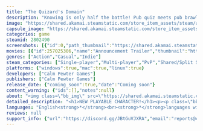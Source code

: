 ```yaml
---
title: "The Quizard's Domain"
description: "Knowing is only half the battle! Pub quiz meets pub brawl in this fast-paced hero-based BATTLE QUIZ! Knock out friends and foes as you smash your way to the correct answers, in a wide variety of arenas and game modes. Trivia night just got way more intense!"
image: "https://shared.akamai.steamstatic.com/store_item_assets/steam/apps/2802490/header.jpg?t=1729506567"
capsule_image: "https://shared.akamai.steamstatic.com/store_item_assets/steam/apps/2802490/capsule_231x87.jpg?t=1729506567"
categories: game
steamid: 2802490
screenshots: [{"id":0,"path_thumbnail":"https://shared.akamai.steamstatic.com/store_item_assets/steam/apps/2802490/ss_fb4c3dcc12a5e2bb54138a25bb7d4c3b99adf7e3.600x338.jpg?t=1729506567","path_full":"https://shared.akamai.steamstatic.com/store_item_assets/steam/apps/2802490/ss_fb4c3dcc12a5e2bb54138a25bb7d4c3b99adf7e3.1920x1080.jpg?t=1729506567"},{"id":1,"path_thumbnail":"https://shared.akamai.steamstatic.com/store_item_assets/steam/apps/2802490/ss_764d0765f9e0b6678dcdd430d619c4cf2244f987.600x338.jpg?t=1729506567","path_full":"https://shared.akamai.steamstatic.com/store_item_assets/steam/apps/2802490/ss_764d0765f9e0b6678dcdd430d619c4cf2244f987.1920x1080.jpg?t=1729506567"},{"id":2,"path_thumbnail":"https://shared.akamai.steamstatic.com/store_item_assets/steam/apps/2802490/ss_97053b563a0d603efdf18df1736efbc21487933c.600x338.jpg?t=1729506567","path_full":"https://shared.akamai.steamstatic.com/store_item_assets/steam/apps/2802490/ss_97053b563a0d603efdf18df1736efbc21487933c.1920x1080.jpg?t=1729506567"},{"id":3,"path_thumbnail":"https://shared.akamai.steamstatic.com/store_item_assets/steam/apps/2802490/ss_2d78b3eeea5b8829901201639aed04a455599ebc.600x338.jpg?t=1729506567","path_full":"https://shared.akamai.steamstatic.com/store_item_assets/steam/apps/2802490/ss_2d78b3eeea5b8829901201639aed04a455599ebc.1920x1080.jpg?t=1729506567"},{"id":4,"path_thumbnail":"https://shared.akamai.steamstatic.com/store_item_assets/steam/apps/2802490/ss_544072e34a5322e72f5f0c9c5ea09e622109676a.600x338.jpg?t=1729506567","path_full":"https://shared.akamai.steamstatic.com/store_item_assets/steam/apps/2802490/ss_544072e34a5322e72f5f0c9c5ea09e622109676a.1920x1080.jpg?t=1729506567"},{"id":5,"path_thumbnail":"https://shared.akamai.steamstatic.com/store_item_assets/steam/apps/2802490/ss_179339cb9cb77f5249c9b0079827c23a52785b4b.600x338.jpg?t=1729506567","path_full":"https://shared.akamai.steamstatic.com/store_item_assets/steam/apps/2802490/ss_179339cb9cb77f5249c9b0079827c23a52785b4b.1920x1080.jpg?t=1729506567"},{"id":6,"path_thumbnail":"https://shared.akamai.steamstatic.com/store_item_assets/steam/apps/2802490/ss_834b49a6556c78b1ebd9f8f1c6ce97edfff7387f.600x338.jpg?t=1729506567","path_full":"https://shared.akamai.steamstatic.com/store_item_assets/steam/apps/2802490/ss_834b49a6556c78b1ebd9f8f1c6ce97edfff7387f.1920x1080.jpg?t=1729506567"},{"id":7,"path_thumbnail":"https://shared.akamai.steamstatic.com/store_item_assets/steam/apps/2802490/ss_70a0d3b6a5f8c93306e423a874d6fd25f886f020.600x338.jpg?t=1729506567","path_full":"https://shared.akamai.steamstatic.com/store_item_assets/steam/apps/2802490/ss_70a0d3b6a5f8c93306e423a874d6fd25f886f020.1920x1080.jpg?t=1729506567"},{"id":8,"path_thumbnail":"https://shared.akamai.steamstatic.com/store_item_assets/steam/apps/2802490/ss_c5e787b6bdb45c4781e25e5a0df55ce5a5fc7855.600x338.jpg?t=1729506567","path_full":"https://shared.akamai.steamstatic.com/store_item_assets/steam/apps/2802490/ss_c5e787b6bdb45c4781e25e5a0df55ce5a5fc7855.1920x1080.jpg?t=1729506567"},{"id":9,"path_thumbnail":"https://shared.akamai.steamstatic.com/store_item_assets/steam/apps/2802490/ss_91aecae7f2ef24b134f35f23667c136d19ad1136.600x338.jpg?t=1729506567","path_full":"https://shared.akamai.steamstatic.com/store_item_assets/steam/apps/2802490/ss_91aecae7f2ef24b134f35f23667c136d19ad1136.1920x1080.jpg?t=1729506567"},{"id":10,"path_thumbnail":"https://shared.akamai.steamstatic.com/store_item_assets/steam/apps/2802490/ss_8f9d7f7db9c1937cd19c414d65d1f3531eba3e51.600x338.jpg?t=1729506567","path_full":"https://shared.akamai.steamstatic.com/store_item_assets/steam/apps/2802490/ss_8f9d7f7db9c1937cd19c414d65d1f3531eba3e51.1920x1080.jpg?t=1729506567"}]
movies: [{"id":257025306,"name":"Announcement Trailer","thumbnail":"https://shared.akamai.steamstatic.com/store_item_assets/steam/apps/257025306/movie.293x165.jpg?t=1716886723","webm":{"480":"http://video.akamai.steamstatic.com/store_trailers/257025306/movie480_vp9.webm?t=1716886723","max":"http://video.akamai.steamstatic.com/store_trailers/257025306/movie_max_vp9.webm?t=1716886723"},"mp4":{"480":"http://video.akamai.steamstatic.com/store_trailers/257025306/movie480.mp4?t=1716886723","max":"http://video.akamai.steamstatic.com/store_trailers/257025306/movie_max.mp4?t=1716886723"},"highlight":true},{"id":257019258,"name":"Derelict Dungeon - Full Round","thumbnail":"https://shared.akamai.steamstatic.com/store_item_assets/steam/apps/257019258/movie.293x165.jpg?t=1716475910","webm":{"480":"http://video.akamai.steamstatic.com/store_trailers/257019258/movie480_vp9.webm?t=1716475910","max":"http://video.akamai.steamstatic.com/store_trailers/257019258/movie_max_vp9.webm?t=1716475910"},"mp4":{"480":"http://video.akamai.steamstatic.com/store_trailers/257019258/movie480.mp4?t=1716475910","max":"http://video.akamai.steamstatic.com/store_trailers/257019258/movie_max.mp4?t=1716475910"},"highlight":true}]
genres: ["Action","Casual","Indie"]
steam_categories: ["Single-player","Multi-player","PvP","Shared/Split Screen PvP","Co-op","Shared/Split Screen Co-op","Shared/Split Screen","Cross-Platform Multiplayer","Partial Controller Support","Remote Play Together"]
platforms: {"windows":true,"mac":true,"linux":true}
developers: ["Calm Pewter Games"]
publishers: ["Calm Pewter Games"]
release_date: {"coming_soon":true,"date":"Coming soon"}
content_warning: {"ids":[],"notes":null}
about: "<img class=\"bb_img\" src=\"https://shared.akamai.steamstatic.com/store_item_assets/steam/apps/2802490/extras/Steam_AboutSectionSeparator_1.png?t=1729506567\" /><br><img class=\"bb_img\" src=\"https://shared.akamai.steamstatic.com/store_item_assets/steam/apps/2802490/extras/MagmachineryFullRound_v2.gif?t=1729506567\" /><br>The Quizard’s Domain is the world’s first true Battle Quiz, fusing classic, choice-based trivia game elements with exciting real-time arena combat! <br>Knowing the answer to each question will get you far, but it won’t be your only skill that’s put to the test. <br>Time is constantly ticking away as you run, float, jump, fly, and use all kinds of versatile abilities to fight for dominance in each unique arena. <br><br><br><br><br><img class=\"bb_img\" src=\"https://shared.akamai.steamstatic.com/store_item_assets/steam/apps/2802490/extras/Steam_AboutSectionSeparator_2.png?t=1729506567\" /><br><img class=\"bb_img\" src=\"https://shared.akamai.steamstatic.com/store_item_assets/steam/apps/2802490/extras/InteractionMedley.gif?t=1729506567\" /><br>Think you know the answer? Better book it over there before someone blocks your spot.<br>No idea what it might be? Watch opponents to predict where they’re going and get there first.<br>Make use of your strengths and head straight to your goal. <br>Abuse your opponent’s weaknesses to stop them in their tracks. <br>Or hide your plans and lead other players astray by repositioning at the last second. <br>You decide anew how you want to smash your way to victory in every fast-paced round!<br><br><br><br><br><img class=\"bb_img\" src=\"https://shared.akamai.steamstatic.com/store_item_assets/steam/apps/2802490/extras/Steam_AboutSectionSeparator_3.png?t=1729506567\" /><br><img class=\"bb_img\" src=\"https://shared.akamai.steamstatic.com/store_item_assets/steam/apps/2802490/extras/Flora_Demo_steam.gif?t=1729506567\" /><br>Whether you’re here to learn, show off your knowledge of a topic, or simply dunk on the competition, you’ll be able to do it in style. <br>Agility and archery, control over frightening eldritch powers, and many other skillsets let you play to your own strengths.<br>The already diverse roster of characters and worlds will keep expanding with free post-launch updates, alongside new game modes, customization options, and much more!"
detailed_description: "<h1>NEW PLAYABLE CHARACTER!</h1><p><p class=\"bb_paragraph\">Hey, friends!</p><p class=\"bb_paragraph\">Meet <u><strong>Roger Ribbit</strong></u>, a very special addition to the roster, in honor of The Frog Cult and Spelkollektivet's Froggy Sale.</p><p class=\"bb_paragraph\"></p><p class=\"bb_paragraph\"><img class=\"bb_img\" src=\"https://shared.akamai.steamstatic.com/store_item_assets/steam/apps/2802490/extras/RogerIdleSteam.gif?t=1729506567\" /></p><p class=\"bb_paragraph\">You can start playing him in the demo RIGHT NOW!<br>His high-powered frog-leg jumps and sticky grapple tongue ability will let you zip around the arena, pull in unwitting opponents, and dunk on your friends harder than ever :)</p></p><br><h1>Discord Server Open!</h1><p><p class=\"bb_paragraph\"><img class=\"bb_img\" src=\"https://shared.akamai.steamstatic.com/store_item_assets/steam/apps/2802490/extras/CharacterLine-Up_BigTransparent.png?t=1729506567\" /></p><p class=\"bb_paragraph\"></p><p class=\"bb_paragraph\"></p><p class=\"bb_paragraph\"></p><p class=\"bb_paragraph\"></p><p class=\"bb_paragraph\"></p><p class=\"bb_paragraph\"></p><p class=\"bb_paragraph\"></p><ul class=\"bb_ul\"><li><p class=\"bb_paragraph\"> <strong>Link in sidebar ---------------------------------------------------------------------&gt;&gt;</strong></p></li></ul></p><br><h1>About the Game</h1><img class=\"bb_img\" src=\"https://shared.akamai.steamstatic.com/store_item_assets/steam/apps/2802490/extras/Steam_AboutSectionSeparator_1.png?t=1729506567\" /><br><img class=\"bb_img\" src=\"https://shared.akamai.steamstatic.com/store_item_assets/steam/apps/2802490/extras/MagmachineryFullRound_v2.gif?t=1729506567\" /><br>The Quizard’s Domain is the world’s first true Battle Quiz, fusing classic, choice-based trivia game elements with exciting real-time arena combat! <br>Knowing the answer to each question will get you far, but it won’t be your only skill that’s put to the test. <br>Time is constantly ticking away as you run, float, jump, fly, and use all kinds of versatile abilities to fight for dominance in each unique arena. <br><br><br><br><br><img class=\"bb_img\" src=\"https://shared.akamai.steamstatic.com/store_item_assets/steam/apps/2802490/extras/Steam_AboutSectionSeparator_2.png?t=1729506567\" /><br><img class=\"bb_img\" src=\"https://shared.akamai.steamstatic.com/store_item_assets/steam/apps/2802490/extras/InteractionMedley.gif?t=1729506567\" /><br>Think you know the answer? Better book it over there before someone blocks your spot.<br>No idea what it might be? Watch opponents to predict where they’re going and get there first.<br>Make use of your strengths and head straight to your goal. <br>Abuse your opponent’s weaknesses to stop them in their tracks. <br>Or hide your plans and lead other players astray by repositioning at the last second. <br>You decide anew how you want to smash your way to victory in every fast-paced round!<br><br><br><br><br><img class=\"bb_img\" src=\"https://shared.akamai.steamstatic.com/store_item_assets/steam/apps/2802490/extras/Steam_AboutSectionSeparator_3.png?t=1729506567\" /><br><img class=\"bb_img\" src=\"https://shared.akamai.steamstatic.com/store_item_assets/steam/apps/2802490/extras/Flora_Demo_steam.gif?t=1729506567\" /><br>Whether you’re here to learn, show off your knowledge of a topic, or simply dunk on the competition, you’ll be able to do it in style. <br>Agility and archery, control over frightening eldritch powers, and many other skillsets let you play to your own strengths.<br>The already diverse roster of characters and worlds will keep expanding with free post-launch updates, alongside new game modes, customization options, and much more!"
languages: "English<strong>*</strong><br><strong>*</strong>languages with full audio support"
reviews: null
support_info: {"url":"https://discord.gg/JBtGuVJXRA","email":"reports@calmpewter.games"}
---
```


